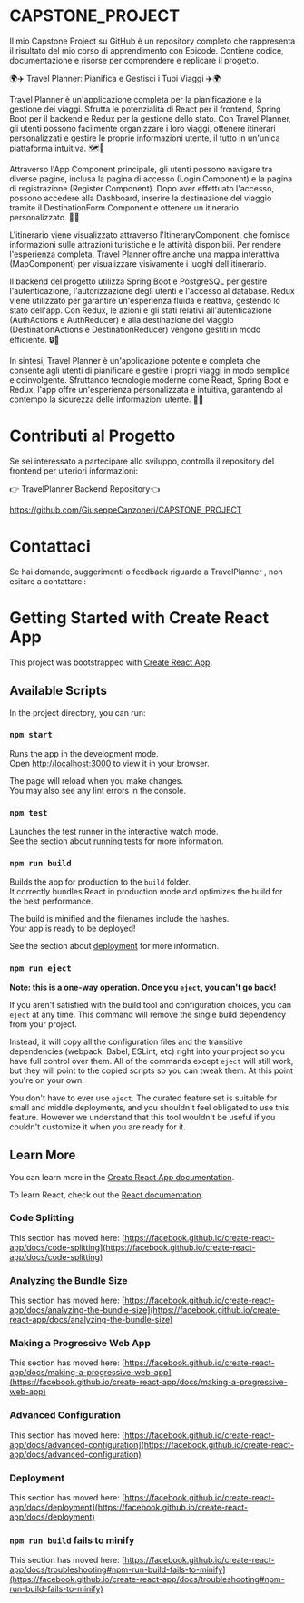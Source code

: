 # CAPSTONE_PROJECT
Il mio Capstone Project su GitHub è un repository completo che rappresenta il risultato del mio corso di apprendimento con Epicode. Contiene codice, documentazione e risorse per comprendere e replicare il progetto.

🌍✈️ Travel Planner: Pianifica e Gestisci i Tuoi Viaggi ✈️🌍

Travel Planner è un'applicazione completa per la pianificazione e la gestione dei viaggi. Sfrutta le potenzialità di React per il frontend, Spring Boot per il backend e Redux per la gestione dello stato. Con Travel Planner, gli utenti possono facilmente organizzare i loro viaggi, ottenere itinerari personalizzati e gestire le proprie informazioni utente, il tutto in un'unica piattaforma intuitiva. 🗺️📅

Attraverso l'App Component principale, gli utenti possono navigare tra diverse pagine, inclusa la pagina di accesso (Login Component) e la pagina di registrazione (Register Component). Dopo aver effettuato l'accesso, possono accedere alla Dashboard, inserire la destinazione del viaggio tramite il DestinationForm Component e ottenere un itinerario personalizzato. 📝🌐

L'itinerario viene visualizzato attraverso l'ItineraryComponent, che fornisce informazioni sulle attrazioni turistiche e le attività disponibili. Per rendere l'esperienza completa, Travel Planner offre anche una mappa interattiva (MapComponent) per visualizzare visivamente i luoghi dell'itinerario.

Il backend del progetto utilizza Spring Boot e PostgreSQL per gestire l'autenticazione, l'autorizzazione degli utenti e l'accesso al database. Redux viene utilizzato per garantire un'esperienza fluida e reattiva, gestendo lo stato dell'app. Con Redux, le azioni e gli stati relativi all'autenticazione (AuthActions e AuthReducer) e alla destinazione del viaggio (DestinationActions e DestinationReducer) vengono gestiti in modo efficiente. 🔒🔄

In sintesi, Travel Planner è un'applicazione potente e completa che consente agli utenti di pianificare e gestire i propri viaggi in modo semplice e coinvolgente. Sfruttando tecnologie moderne come React, Spring Boot e Redux, l'app offre un'esperienza personalizzata e intuitiva, garantendo al contempo la sicurezza delle informazioni utente. 🚀🌟




# Contributi al Progetto
Se sei interessato a partecipare allo sviluppo, controlla il repository del frontend per ulteriori informazioni:

👉 TravelPlanner Backend Repository👈

https://github.com/GiuseppeCanzoneri/CAPSTONE_PROJECT

  # Contattaci
Se hai domande, suggerimenti o feedback riguardo a TravelPlanner , non esitare a contattarci:


# Getting Started with Create React App

This project was bootstrapped with [Create React App](https://github.com/facebook/create-react-app).

## Available Scripts

In the project directory, you can run:

### `npm start`

Runs the app in the development mode.\
Open [http://localhost:3000](http://localhost:3000) to view it in your browser.

The page will reload when you make changes.\
You may also see any lint errors in the console.

### `npm test`

Launches the test runner in the interactive watch mode.\
See the section about [running tests](https://facebook.github.io/create-react-app/docs/running-tests) for more information.

### `npm run build`

Builds the app for production to the `build` folder.\
It correctly bundles React in production mode and optimizes the build for the best performance.

The build is minified and the filenames include the hashes.\
Your app is ready to be deployed!

See the section about [deployment](https://facebook.github.io/create-react-app/docs/deployment) for more information.

### `npm run eject`

**Note: this is a one-way operation. Once you `eject`, you can't go back!**

If you aren't satisfied with the build tool and configuration choices, you can `eject` at any time. This command will remove the single build dependency from your project.

Instead, it will copy all the configuration files and the transitive dependencies (webpack, Babel, ESLint, etc) right into your project so you have full control over them. All of the commands except `eject` will still work, but they will point to the copied scripts so you can tweak them. At this point you're on your own.

You don't have to ever use `eject`. The curated feature set is suitable for small and middle deployments, and you shouldn't feel obligated to use this feature. However we understand that this tool wouldn't be useful if you couldn't customize it when you are ready for it.

## Learn More

You can learn more in the [Create React App documentation](https://facebook.github.io/create-react-app/docs/getting-started).

To learn React, check out the [React documentation](https://reactjs.org/).

### Code Splitting

This section has moved here: [https://facebook.github.io/create-react-app/docs/code-splitting](https://facebook.github.io/create-react-app/docs/code-splitting)

### Analyzing the Bundle Size

This section has moved here: [https://facebook.github.io/create-react-app/docs/analyzing-the-bundle-size](https://facebook.github.io/create-react-app/docs/analyzing-the-bundle-size)

### Making a Progressive Web App

This section has moved here: [https://facebook.github.io/create-react-app/docs/making-a-progressive-web-app](https://facebook.github.io/create-react-app/docs/making-a-progressive-web-app)

### Advanced Configuration

This section has moved here: [https://facebook.github.io/create-react-app/docs/advanced-configuration](https://facebook.github.io/create-react-app/docs/advanced-configuration)

### Deployment

This section has moved here: [https://facebook.github.io/create-react-app/docs/deployment](https://facebook.github.io/create-react-app/docs/deployment)

### `npm run build` fails to minify

This section has moved here: [https://facebook.github.io/create-react-app/docs/troubleshooting#npm-run-build-fails-to-minify](https://facebook.github.io/create-react-app/docs/troubleshooting#npm-run-build-fails-to-minify)
